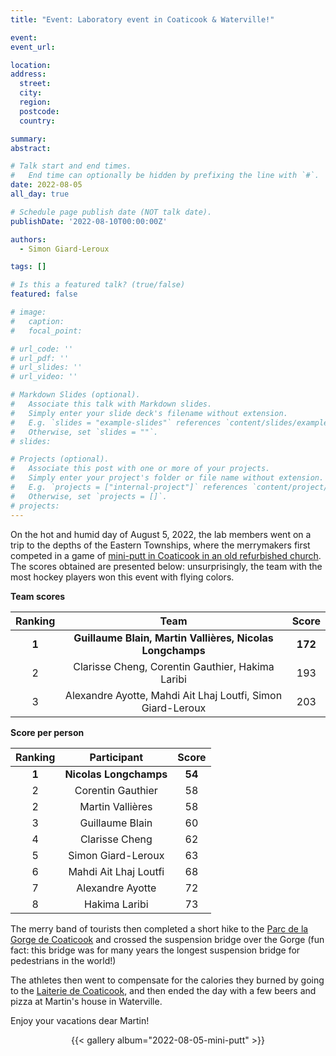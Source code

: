 ```yaml
---
title: "Event: Laboratory event in Coaticook & Waterville!"

event: 
event_url: 

location:
address:
  street: 
  city: 
  region: 
  postcode: 
  country: 

summary: 
abstract:

# Talk start and end times.
#   End time can optionally be hidden by prefixing the line with `#`.
date: 2022-08-05
all_day: true

# Schedule page publish date (NOT talk date).
publishDate: '2022-08-10T00:00:00Z'

authors: 
  - Simon Giard-Leroux

tags: []

# Is this a featured talk? (true/false)
featured: false

# image:
#   caption: 
#   focal_point: 

# url_code: ''
# url_pdf: ''
# url_slides: ''
# url_video: ''

# Markdown Slides (optional).
#   Associate this talk with Markdown slides.
#   Simply enter your slide deck's filename without extension.
#   E.g. `slides = "example-slides"` references `content/slides/example-slides.md`.
#   Otherwise, set `slides = ""`.
# slides:

# Projects (optional).
#   Associate this post with one or more of your projects.
#   Simply enter your project's folder or file name without extension.
#   E.g. `projects = ["internal-project"]` references `content/project/deep-learning/index.md`.
#   Otherwise, set `projects = []`.
# projects:
---
```


On the hot and humid day of August 5, 2022, the lab members went on a trip to the depths of the Eastern Townships, 
where the merrymakers first competed in a game of [mini-putt in Coaticook in an old refurbished 
church](https://glogolfaventures.com/). The scores obtained are presented below: unsurprisingly, the team with the
most hockey players won this event with flying colors.

**Team scores**

| **Ranking** |                          **Team**                           | **Score** |
|:-----------:|:-----------------------------------------------------------:|:---:|
|    **1**    |  **Guillaume Blain, Martin Vallières, Nicolas Longchamps**  | **172** |
|      2      |      Clarisse Cheng, Corentin Gauthier, Hakima Laribi       | 193 |
|      3      | Alexandre Ayotte, Mahdi Ait Lhaj Loutfi, Simon Giard-Leroux | 203 |

**Score per person**

| **Ranking** | **Participant** | **Score** |
|:-----------:|:---:|:---:|
|    **1**    | **Nicolas Longchamps** | **54** |
|      2      | Corentin Gauthier | 58 |
|      2      | Martin Vallières | 58 |
|      3      | Guillaume Blain | 60 |
|      4      | Clarisse Cheng | 62 |
|      5      | Simon Giard-Leroux | 63 |
|      6      | Mahdi Ait Lhaj Loutfi | 68 |
|      7      | Alexandre Ayotte | 72 |
|      8      | Hakima Laribi | 73 |

The merry band of tourists then completed a short hike to the [Parc de la Gorge de 
Coaticook](https://gorgedecoaticook.qc.ca/) and crossed the suspension bridge over the Gorge (fun fact: this bridge 
was for many years the longest suspension bridge for pedestrians in the world!)

The athletes then went to compensate for the calories they burned by going to the [Laiterie de 
Coaticook](http://laiteriedecoaticook.com/), and then ended the day with a few beers and pizza at Martin's house
in Waterville.

Enjoy your vacations dear Martin!

<div style="text-align: center;">
  {{< gallery album="2022-08-05-mini-putt" >}}
</div>
